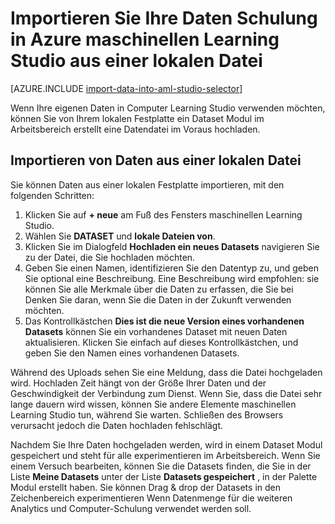 <properties
    pageTitle="Importieren von Daten in Computer Learning Studio aus einer lokalen Datei | Microsoft Azure"
    description="Wie um Azure maschinellen Learning Studio Schulung Daten aus einer lokalen Datei zu importieren."
    keywords="Importieren von Daten, Datenformat, Datentypen, Datenquellen, Schulungsdaten"
    services="machine-learning"
    documentationCenter=""
    authors="garyericson"
    manager="jhubbard"
    editor="cgronlun"/>

<tags
    ms.service="machine-learning"
    ms.workload="data-services"
    ms.tgt_pltfrm="na"
    ms.devlang="na"
    ms.topic="article"
    ms.date="09/16/2016"
    ms.author="garye;bradsev" />


# <a name="import-your-training-data-into-azure-machine-learning-studio-from-a-local-file"></a>Importieren Sie Ihre Daten Schulung in Azure maschinellen Learning Studio aus einer lokalen Datei

[AZURE.INCLUDE [import-data-into-aml-studio-selector](../../includes/machine-learning-import-data-into-aml-studio.md)]


Wenn Ihre eigenen Daten in Computer Learning Studio verwenden möchten, können Sie von Ihrem lokalen Festplatte ein Dataset Modul im Arbeitsbereich erstellt eine Datendatei im Voraus hochladen. 


## <a name="import-data-from-a-local-file"></a>Importieren von Daten aus einer lokalen Datei

Sie können Daten aus einer lokalen Festplatte importieren, mit den folgenden Schritten:

1. Klicken Sie auf **+ neue** am Fuß des Fensters maschinellen Learning Studio.
2. Wählen Sie **DATASET** und **lokale Dateien von**.
3. Klicken Sie im Dialogfeld **Hochladen ein neues Datasets** navigieren Sie zu der Datei, die Sie hochladen möchten.
4. Geben Sie einen Namen, identifizieren Sie den Datentyp zu, und geben Sie optional eine Beschreibung. Eine Beschreibung wird empfohlen: sie können Sie alle Merkmale über die Daten zu erfassen, die Sie bei Denken Sie daran, wenn Sie die Daten in der Zukunft verwenden möchten.
5. Das Kontrollkästchen **Dies ist die neue Version eines vorhandenen Datasets** können Sie ein vorhandenes Dataset mit neuen Daten aktualisieren. Klicken Sie einfach auf dieses Kontrollkästchen, und geben Sie den Namen eines vorhandenen Datasets.

Während des Uploads sehen Sie eine Meldung, dass die Datei hochgeladen wird. Hochladen Zeit hängt von der Größe Ihrer Daten und der Geschwindigkeit der Verbindung zum Dienst.
Wenn Sie, dass die Datei sehr lange dauern wird wissen, können Sie andere Elemente maschinellen Learning Studio tun, während Sie warten. Schließen des Browsers verursacht jedoch die Daten hochladen fehlschlägt.

Nachdem Sie Ihre Daten hochgeladen werden, wird in einem Dataset Modul gespeichert und steht für alle experimentieren im Arbeitsbereich.
Wenn Sie einem Versuch bearbeiten, können Sie die Datasets finden, die Sie in der Liste **Meine Datasets** unter der Liste **Datasets gespeichert** , in der Palette Modul erstellt haben. Sie können Drag & drop der Datasets in den Zeichenbereich experimentieren Wenn Datenmenge für die weiteren Analytics und Computer-Schulung verwendet werden soll.



